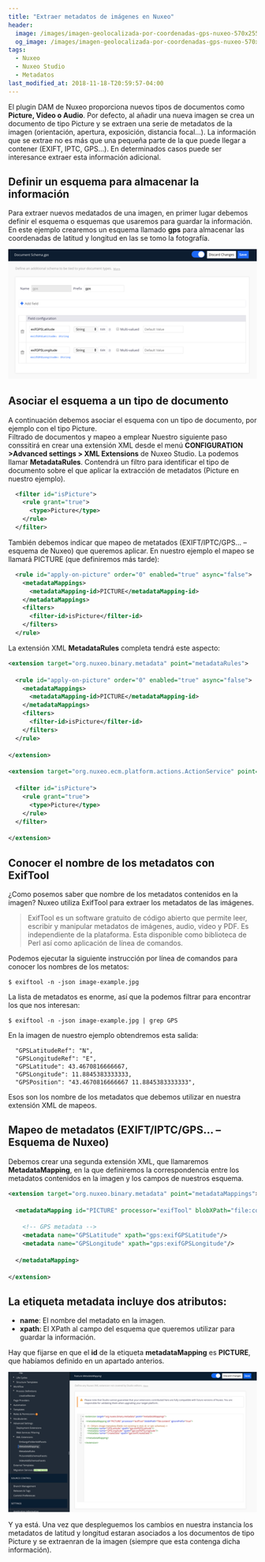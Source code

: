 ```yaml
---
title: "Extraer metadatos de imágenes en Nuxeo"
header:
  image: /images/imagen-geolocalizada-por-coordenadas-gps-nuxeo-570x255.png
  og_image: /images/imagen-geolocalizada-por-coordenadas-gps-nuxeo-570x255.png
tags:
  - Nuxeo
  - Nuxeo Studio
  - Metadatos
last_modified_at: 2018-11-18-T20:59:57-04:00  
---
```


El plugin DAM de Nuxeo proporciona nuevos tipos de documentos como **Picture, Video o Audio**. Por defecto, al añadir una nueva imagen se crea un documento de tipo Picture y se extraen una serie de metadatos de la imagen (orientación, apertura, exposición, distancia focal…). La información que se extrae no es más que una pequeña parte de la que puede llegar a contener (EXIFT, IPTC, GPS…). En determinados casos puede ser interesance extraer esta información adicional.  

## Definir un esquema para almacenar la información
Para extraer nuevos medatados  de una imagen, en primer lugar debemos definir el esquema o esquemas que usaremos para guardar la información. En este ejemplo crearemos un esquema llamado **gps** para almacenar las coordenadas de latitud y longitud en las se tomo la fotografía.

![Definir un esquema para almacenar la información](/images/nuxeo-gps-image-metadata-1200x625.png "Definir un esquema para almacenar la información")
 
## Asociar el esquema a un tipo de documento
A continuación debemos asociar el esquema con un tipo de documento, por ejemplo con el tipo Picture.  
Filtrado de documentos y mapeo a emplear
Nuestro siguiente paso conssitirá en crear una extensión XML desde el menú **CONFIGURATION >Advanced settings > XML Extensions** de Nuxeo Studio. La podemos llamar **MetadataRules**. Contendrá un filtro para identificar el tipo de documento sobre el que aplicar la extracción de metadatos (Picture en nuestro ejemplo).

```xml
  <filter id="isPicture">
    <rule grant="true">
      <type>Picture</type>
    </rule>
  </filter>
```

También debemos indicar que mapeo de metatados (EXIFT/IPTC/GPS… – esquema de Nuxeo) que queremos aplicar. En nuestro ejemplo el mapeo se llamará PICTURE (que definiremos más tarde):

```xml
  <rule id="apply-on-picture" order="0" enabled="true" async="false">
    <metadataMappings>
      <metadataMapping-id>PICTURE</metadataMapping-id>
    </metadataMappings>
    <filters>
      <filter-id>isPicture</filter-id>
    </filters>
  </rule>
```

La extensión XML **MetadataRules** completa tendrá este aspecto:

```xml 
<extension target="org.nuxeo.binary.metadata" point="metadataRules">

  <rule id="apply-on-picture" order="0" enabled="true" async="false">
    <metadataMappings>
      <metadataMapping-id>PICTURE</metadataMapping-id>
    </metadataMappings>
    <filters>
      <filter-id>isPicture</filter-id>
    </filters>
  </rule>

</extension>

<extension target="org.nuxeo.ecm.platform.actions.ActionService" point="filters">

  <filter id="isPicture">
    <rule grant="true">
      <type>Picture</type>
    </rule>
  </filter>

</extension>
```

## Conocer el nombre de los metadatos con ExifTool

¿Como posemos saber que nombre de los metadatos contenidos en la imagen? Nuxeo utiliza ExifTool para extraer los metadatos de las imágenes.

> ExifTool es un software gratuito de código abierto que permite leer, escribir y manipular metadatos de imágenes, audio, video y PDF. Es independiente de la plataforma. Esta disponible como biblioteca de Perl así como aplicación de línea de comandos.

Podemos ejecutar la siguiente instrucción por línea de comandos para conocer los nombres de los metatos:

```shell
$ exiftool -n -json image-example.jpg
```

La lista de metadatos es enorme, así que la podemos filtrar para encontrar los que nos interesan:

```shell
$ exiftool -n -json image-example.jpg | grep GPS
```

En la imagen de nuestro ejemplo obtendremos esta salida:

```shell
  "GPSLatitudeRef": "N",
  "GPSLongitudeRef": "E",
  "GPSLatitude": 43.4670816666667,
  "GPSLongitude": 11.8845383333333,
  "GPSPosition": "43.4670816666667 11.8845383333333",
```

Esos son los nombre de los metadatos que debemos utilizar en nuestra extensión XML de mapeos.  

## Mapeo de metadatos (EXIFT/IPTC/GPS… – Esquema de Nuxeo)
Debemos crear una segunda extensión XML, que llamaremos **MetadataMapping**, en la que definiremos la correspondencia entre los metadatos contenidos en la imagen y los campos de nuestros esquema.

```xml
<extension target="org.nuxeo.binary.metadata" point="metadataMappings">

  <metadataMapping id="PICTURE" processor="exifTool" blobXPath="file:content" ignorePrefix="true">

    <!-- GPS metadata -->
    <metadata name="GPSLatitude" xpath="gps:exifGPSLatitude"/>
    <metadata name="GPSLongitude" xpath="gps:exifGPSLongitude"/>

  </metadataMapping>

</extension>
```

## La etiqueta metadata incluye dos atributos:
   - **name**: El nombre del metadato en la imagen.
   - **xpath**: El XPath al campo del esquema que queremos utilizar para guardar la información.

Hay que fijarse en que el **id** de la etiqueta **metadataMapping** es **PICTURE**, que habíamos definido en un apartado anterios.  
  
![nuxeo image metadata mapping xml extension](/images/nuxeo-image-metadata-mapping-xml-extension.png "nuxeo image metadata mapping xml extension")


Y ya está. Una vez que despleguemos los cambios en nuestra instancia los metadatos de latitud y longitud estaran asociados a los documentos de tipo Picture y se extraenran de la imagen (siempre que esta contenga dicha información).  